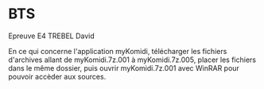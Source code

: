 # BTS
Epreuve E4 TREBEL David

En ce qui concerne l'application myKomidi, télécharger les fichiers d'archives allant de myKomidi.7z.001 à myKomidi.7z.005, placer les fichiers dans le même dossier, puis ouvrir myKomidi.7z.001 avec WinRAR pour pouvoir accèder aux sources.
